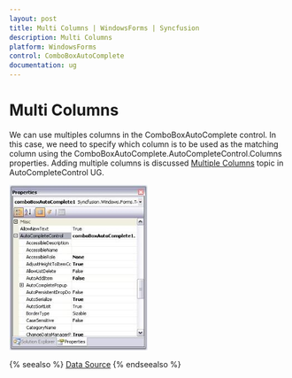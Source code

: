 ```yaml
---
layout: post
title: Multi Columns | WindowsForms | Syncfusion
description: Multi Columns
platform: WindowsForms
control: ComboBoxAutoComplete
documentation: ug
---
```




# Multi Columns

We can use multiples columns in the ComboBoxAutoComplete control. In this case, we need to specify which column is to be used as the matching column using the ComboBoxAutoComplete.AutoCompleteControl.Columns properties. Adding multiple columns is discussed [Multiple Columns](/windowsforms/autocomplete/multiple-columns)
 topic in AutoCompleteControl UG. 

![](ComboBoxAutoComplete-Images/Overview_img47.jpeg) 

{% seealso %}
[Data Source](/windowsforms/comboboxautocomplete/datasource)
{% endseealso %}
 
